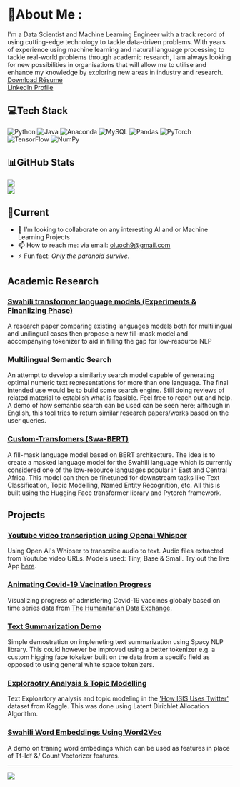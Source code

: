 # 💫About Me :
I'm a Data Scientist and Machine Learning Engineer with a track record of using cutting-edge technology to tackle data-driven problems. With years of experience using machine learning and natural language processing to tackle real-world problems through academic research, I am always looking for new possibilities in organisations that will allow me to utilise and enhance my knowledge by exploring new areas in industry and research. \
[Download Résumé](https://github.com/e-olang/e-olang/blob/main/Files/eolang_resume.pdf) <br>
[LinkedIn Profile](https://www.linkedin.com/in/eolang/)

## 💻Tech Stack
![Python](https://img.shields.io/badge/python-3670A0?style=plastic&logo=python&logoColor=ffdd54) ![Java](https://img.shields.io/badge/java-%23ED8B00.svg?style=plastic&logo=java&logoColor=white) ![Anaconda](https://img.shields.io/badge/Anaconda-%2344A833.svg?style=plastic&logo=anaconda&logoColor=white) ![MySQL](https://img.shields.io/badge/mysql-%2300f.svg?style=plastic&logo=mysql&logoColor=white) ![Pandas](https://img.shields.io/badge/pandas-%23150458.svg?style=plastic&logo=pandas&logoColor=white) ![PyTorch](https://img.shields.io/badge/PyTorch-%23EE4C2C.svg?style=plastic&logo=PyTorch&logoColor=white) ![TensorFlow](https://img.shields.io/badge/TensorFlow-%23FF6F00.svg?style=plastic&logo=TensorFlow&logoColor=white) ![NumPy](https://img.shields.io/badge/numpy-%23013243.svg?style=plastic&logo=numpy&logoColor=white)

## 📊GitHub Stats
<!---![](https://github-readme-stats.vercel.app/api?username=e-olang&theme=react&hide_border=true&include_all_commits=false&count_private=false)<br/> -->
![](https://github-readme-streak-stats.herokuapp.com/?user=e-olang&theme=react&hide_border=true)<br/>
![](https://github-readme-stats.vercel.app/api/top-langs/?username=e-olang&theme=react&hide_border=true&include_all_commits=false&count_private=false&layout=compact)

## 🌱Current
- 👯 I’m looking to collaborate on any interesting AI and or Machine Learning Projects
- 📫 How to reach me: via email: oluoch9@gmail.com
- ⚡ Fun fact: _Only the paranoid survive_.

## Academic Research

### [Swahili transformer language models (Experiments & Finanlizing Phase)]()
A research paper comparing existing languages models both for multilingual and unilingual cases then propose a new fill-mask model and accompanying tokenizer to aid in filling the gap for low-resource NLP

### Multilingual Semantic Search
An attempt to develop a similarity search model capable of generating optimal numeric text representations for more than one language. The final intended use would be to build some search engine. Still doing reviews of related material to establish what is feasible. Feel free to reach out and help. A demo of how semantic search can be used can be seen here; although in English, this tool tries to return similar research papers/works based on the user queries.

### [Custom-Transfomers (Swa-BERT)](https://github.com/e-olang/Custom-Transfomers-Swa-BERT)
A fill-mask language model based on BERT architecture. The idea is to create a masked language model for the Swahili language which is currently considered one of the low-resource languages popular in East and Central Africa. This model can then be finetuned for downstream tasks like Text Classification, Topic Modelling, Named Entity Recognition, etc. All this is built using the Hugging Face transformer library and Pytorch framework.

## Projects
### [Youtube video transcription using Openai Whisper](https://github.com/e-olang/NLP/tree/main/Whipser%20ASR)
Using Open AI's Whipser to transcribe audio to text. Audio files extracted from Youtube video URLs. Models used: Tiny, Base & Small.
Try out the live App [here](https://huggingface.co/spaces/eolang/Whisper-Transcriber).

### [Animating Covid-19 Vacination Progress](https://github.com/e-olang/Drafts/tree/master/Visualizations/Covid19%20Vaccination%20Time%20Series)
Visualizing progress of admistering Covid-19 vaccines globaly based on time series data from [The Humanitarian Data Exchange](https://data.humdata.org/dataset/covid-19-vaccinations). 

### [Text Summarization Demo](https://github.com/e-olang/NLP/blob/main/Text%20Summarization/v1.ipynb)
Simple demostration on impleneting text summarization using Spacy NLP library. This could however be improved using a better tokenizer e.g. a custom higging face tokeizer built on the data from a specifc field as opposed to using general white space tokenizers.

### [Exploraotry Analysis & Topic Modelling](https://github.com/e-olang/NLP/blob/main/Topic%20Modelling/topic_modelling_v2.ipynb)
Text Exploartory analysis and topic modeling in the ['How ISIS Uses Twitter'](https://www.kaggle.com/datasets/fifthtribe/how-isis-uses-twitter) dataset from Kaggle. This was done using Latent Dirichlet Allocation Algorithm.


### [Swahili Word Embeddings Using Word2Vec](https://github.com/e-olang/NLP/tree/main/Swahili/Word2Vec%20-%20Model)
A demo on traning word embedings which can be used as features in place of Tf-Idf &/ Count Vectorizer features.

---
[![](https://visitcount.itsvg.in/api?id=e-olang&icon=0&color=0)](https://visitcount.itsvg.in)

